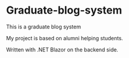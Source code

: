 # Graduate-blog-system
This is a graduate blog system 

My project is based on alumni helping students.

Written with .NET Blazor on the backend side.

